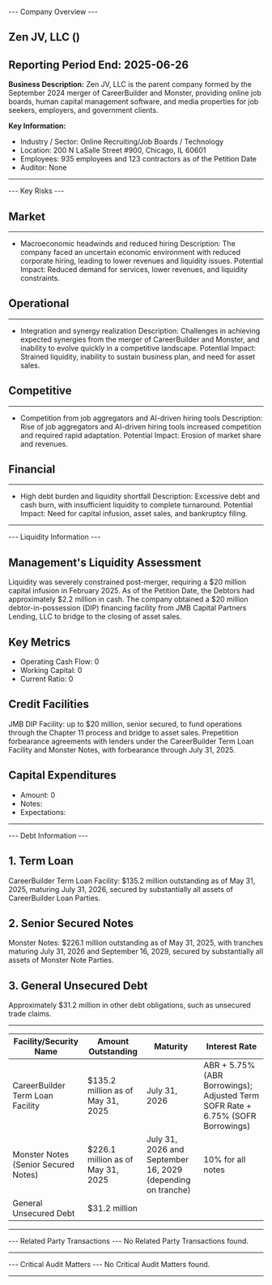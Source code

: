 --- Company Overview ---

## Zen JV, LLC () ##
Reporting Period End: 2025-06-26
------------------------------

**Business Description:**
Zen JV, LLC is the parent company formed by the September 2024 merger of CareerBuilder and Monster, providing online job boards, human capital management software, and media properties for job seekers, employers, and government clients.

**Key Information:**
  - Industry / Sector: Online Recruiting/Job Boards / Technology
  - Location: 200 N LaSalle Street #900, Chicago, IL 60601
  - Employees: 935 employees and 123 contractors as of the Petition Date
  - Auditor: None


---

--- Key Risks ---


## Market ##
--------------------

- Macroeconomic headwinds and reduced hiring
  Description: The company faced an uncertain economic environment with reduced corporate hiring, leading to lower revenues and liquidity issues.
  Potential Impact: Reduced demand for services, lower revenues, and liquidity constraints.


## Operational ##
-------------------------

- Integration and synergy realization
  Description: Challenges in achieving expected synergies from the merger of CareerBuilder and Monster, and inability to evolve quickly in a competitive landscape.
  Potential Impact: Strained liquidity, inability to sustain business plan, and need for asset sales.


## Competitive ##
-------------------------

- Competition from job aggregators and AI-driven hiring tools
  Description: Rise of job aggregators and AI-driven hiring tools increased competition and required rapid adaptation.
  Potential Impact: Erosion of market share and revenues.


## Financial ##
-----------------------

- High debt burden and liquidity shortfall
  Description: Excessive debt and cash burn, with insufficient liquidity to complete turnaround.
  Potential Impact: Need for capital infusion, asset sales, and bankruptcy filing.


---

--- Liquidity Information ---

## Management's Liquidity Assessment ##
Liquidity was severely constrained post-merger, requiring a $20 million capital infusion in February 2025. As of the Petition Date, the Debtors had approximately $2.2 million in cash. The company obtained a $20 million debtor-in-possession (DIP) financing facility from JMB Capital Partners Lending, LLC to bridge to the closing of asset sales.

## Key Metrics ##
  - Operating Cash Flow: 0
  - Working Capital: 0
  - Current Ratio: 0

## Credit Facilities ##
JMB DIP Facility: up to $20 million, senior secured, to fund operations through the Chapter 11 process and bridge to asset sales. Prepetition forbearance agreements with lenders under the CareerBuilder Term Loan Facility and Monster Notes, with forbearance through July 31, 2025.

## Capital Expenditures ##
  - Amount: 0
  - Notes: 
  - Expectations: 


---

--- Debt Information ---

## 1. Term Loan ##
CareerBuilder Term Loan Facility: $135.2 million outstanding as of May 31, 2025, maturing July 31, 2026, secured by substantially all assets of CareerBuilder Loan Parties.

## 2. Senior Secured Notes ##
Monster Notes: $226.1 million outstanding as of May 31, 2025, with tranches maturing July 31, 2026 and September 16, 2029, secured by substantially all assets of Monster Note Parties.

## 3. General Unsecured Debt ##
Approximately $31.2 million in other debt obligations, such as unsecured trade claims.


---

| Facility/Security Name | Amount Outstanding | Maturity | Interest Rate |
| --- | --- | --- | --- |
| CareerBuilder Term Loan Facility | $135.2 million as of May 31, 2025 | July 31, 2026 | ABR + 5.75% (ABR Borrowings); Adjusted Term SOFR Rate + 6.75% (SOFR Borrowings) |
| Monster Notes (Senior Secured Notes) | $226.1 million as of May 31, 2025 | July 31, 2026 and September 16, 2029 (depending on tranche) | 10% for all notes |
| General Unsecured Debt | $31.2 million |  |  |


---

--- Related Party Transactions ---
No Related Party Transactions found.


---

--- Critical Audit Matters ---
No Critical Audit Matters found.


---

